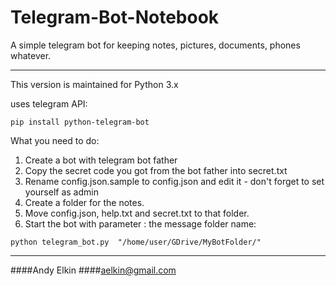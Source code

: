 
# Telegram-Bot-Notebook

A simple telegram bot for keeping notes, pictures, documents, phones whatever.

---

This version is maintained for Python 3.x 

uses telegram API:
```
pip install python-telegram-bot

```

What you need to do:

1. Create a bot with telegram bot father
2. Copy the secret code you got from the bot father into secret.txt
3. Rename config.json.sample to config.json and edit it - don't forget to set yourself as admin
4. Create a folder for the notes.
5. Move config.json, help.txt and secret.txt to that folder.
6. Start the bot with parameter : the message folder name:

``` 
python telegram_bot.py  "/home/user/GDrive/MyBotFolder/"
```
 

---

####Andy Elkin
####aelkin@gmail.com




